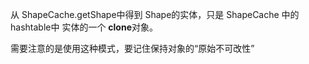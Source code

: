 从 ShapeCache.getShape中得到 Shape的实体，只是 ShapeCache 中的 hashtable中
实体的一个 **clone**对象。

需要注意的是使用这种模式，要记住保持对象的“原始不可改性”